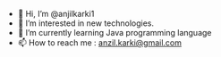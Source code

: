 - 👋 Hi, I’m @anjilkarki1
- 👀 I’m interested in new technologies.
- 🌱 I’m currently learning Java programming language
- 📫 How to reach me : anzil.karki@gmail.com


